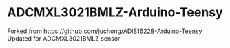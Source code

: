 # ADCMXL3021BMLZ-Arduino-Teensy
Forked from https://github.com/juchong/ADIS16228-Arduino-Teensy
Updated for ADCMXL3021BMLZ sensor
